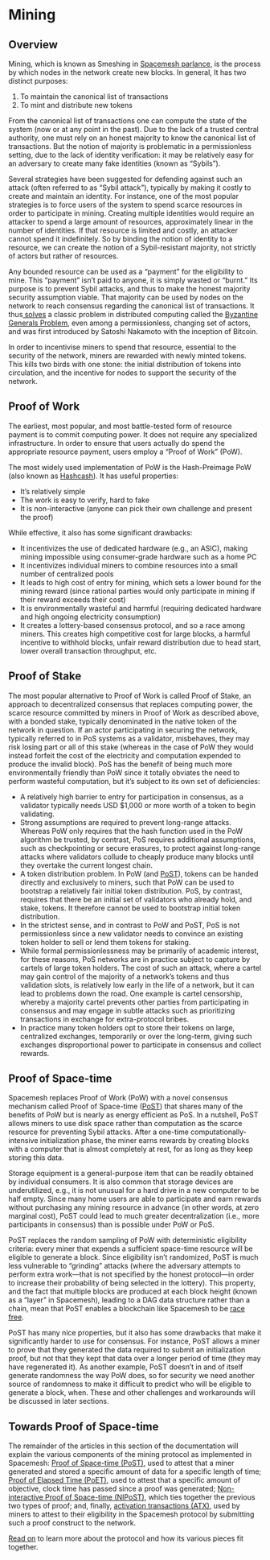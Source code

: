 # Mining

## Overview

Mining, which is known as Smeshing in [Spacemesh parlance](https://github.com/spacemeshos/testnet-guide/blob/master/dict.md), is the process by which nodes in the network create new blocks. In general, It has two distinct purposes:

1. To maintain the canonical list of transactions
2. To mint and distribute new tokens

From the canonical list of transactions one can compute the state of the system (now or at any point in the past). Due to the lack of a trusted central authority, one must rely on an honest majority to know the canonical list of transactions. But the notion of majority is problematic in a permissionless setting, due to the lack of identity verification: it may be relatively easy for an adversary to create many fake identities (known as “Sybils”).

Several strategies have been suggested for defending against such an attack (often referred to as “Sybil attack”), typically by making it costly to create and maintain an identity. For instance, one of the most popular strategies is to force users of the system to spend scarce resources in order to participate in mining. Creating multiple identities would require an attacker to spend a large amount of resources, approximately linear in the number of identities. If that resource is limited and costly, an attacker cannot spend it indefinitely. So by binding the notion of identity to a resource, we can create the notion of a Sybil-resistant majority, not strictly of actors but rather of resources.

Any bounded resource can be used as a “payment” for the eligibility to mine. This “payment” isn’t paid to anyone, it is simply wasted or “burnt.” Its purpose is to prevent Sybil attacks, and thus to make the honest majority security assumption viable. That majority can be used by nodes on the network to reach consensus regarding the canonical list of transactions. It thus[ solves](https://satoshi.nakamotoinstitute.org/emails/cryptography/11/#selection-47.45-47.72) a classic problem in distributed computing called the [Byzantine Generals Problem](https://people.eecs.berkeley.edu/~luca/cs174/byzantine.pdf), even among a permissionless, changing set of actors, and was first introduced by Satoshi Nakamoto with the inception of Bitcoin.

In order to incentivise miners to spend that resource, essential to the security of the network, miners are rewarded with newly minted tokens. This kills two birds with one stone: the initial distribution of tokens into circulation, and the incentive for nodes to support the security of the network.

## Proof of Work

The earliest, most popular, and most battle-tested form of resource payment is to commit computing power. It does not require any specialized infrastructure. In order to ensure that users actually do spend the appropriate resource payment, users employ a “Proof of Work” (PoW).

The most widely used implementation of PoW is the Hash-Preimage PoW (also known as [Hashcash](http://hashcash.org/papers/announce.txt)). It has useful properties:

* It’s relatively simple
* The work is easy to verify, hard to fake
* It is non-interactive (anyone can pick their own challenge and present the proof)

While effective, it also has some significant drawbacks:

* It incentivizes the use of dedicated hardware (e.g., an ASIC), making mining impossible using consumer-grade hardware such as a home PC
* It incentivizes individual miners to combine resources into a small number of centralized pools
* It leads to high cost of entry for mining, which sets a lower bound for the mining reward (since rational parties would only participate in mining if their reward exceeds their cost)
* It is environmentally wasteful and harmful (requiring dedicated hardware and high ongoing electricity consumption)
* It creates a lottery-based consensus protocol, and so a race among miners. This creates high competitive cost for large blocks, a harmful incentive to withhold blocks, unfair reward distribution due to head start, lower overall transaction throughput, etc.

## Proof of Stake

The most popular alternative to Proof of Work is called Proof of Stake, an approach to decentralized consensus that replaces computing power, the scarce resource committed by miners in Proof of Work as described above, with a bonded stake, typically denominated in the native token of the network in question. If an actor participating in securing the network, typically referred to in PoS systems as a validator, misbehaves, they may risk losing part or all of this stake (whereas in the case of PoW they would instead forfeit the cost of the electricity and computation expended to produce the invalid block). PoS has the benefit of being much more environmentally friendly than PoW since it totally obviates the need to perform wasteful computation, but it’s subject to its own set of deficiencies:

* A relatively high barrier to entry for participation in consensus, as a validator typically needs USD $1,000 or more worth of a token to begin validating.
* Strong assumptions are required to prevent long-range attacks. Whereas PoW only requires that the hash function used in the PoW algorithm be trusted, by contrast, PoS requires additional assumptions, such as checkpointing or secure erasures, to protect against long-range attacks where validators collude to cheaply produce many blocks until they overtake the current longest chain.
* A token distribution problem. In PoW (and [PoST](02-post.md)), tokens can be handed directly and exclusively to miners, such that PoW can be used to bootstrap a relatively fair initial token distribution. PoS, by contrast, requires that there be an initial set of validators who already hold, and stake, tokens. It therefore cannot be used to bootstrap initial token distribution.
* In the strictest sense, and in contrast to PoW and PoST, PoS is not permissionless since a new validator needs to convince an existing token holder to sell or lend them tokens for staking.
* While formal permissionlessness may be primarily of academic interest, for these reasons, PoS networks are in practice subject to capture by cartels of large token holders. The cost of such an attack, where a cartel may gain control of the majority of a network’s tokens and thus validation slots, is relatively low early in the life of a network, but it can lead to problems down the road. One example is cartel censorship, whereby a majority cartel prevents other parties from participating in consensus and may engage in subtle attacks such as prioritizing transactions in exchange for extra-protocol bribes.
* In practice many token holders opt to store their tokens on large, centralized exchanges, temporarily or over the long-term, giving such exchanges disproportional power to participate in consensus and collect rewards.

## Proof of Space-time

Spacemesh replaces Proof of Work (PoW) with a novel consensus mechanism called Proof of Space-time ([PoST](02-post.md)) that shares many of the benefits of PoW but is nearly as energy efficient as PoS. In a nutshell, PoST allows miners to use disk space rather than computation as the scarce resource for preventing Sybil attacks. After a one-time computationally-intensive initialization phase, the miner earns rewards by creating blocks with a computer that is almost completely at rest, for as long as they keep storing this data.

Storage equipment is a general-purpose item that can be readily obtained by individual consumers. It is also common that storage devices are underutilized, e.g., it is not unusual for a hard drive in a new computer to be half empty. Since many home users are able to participate and earn rewards without purchasing any mining resource in advance (in other words, at zero marginal cost), PoST could lead to much greater decentralization (i.e., more participants in consensus) than is possible under PoW or PoS.

PoST replaces the random sampling of PoW with deterministic eligibility criteria: every miner that expends a sufficient space-time resource will be eligible to generate a block. Since eligibility isn’t randomized, PoST is much less vulnerable to “grinding” attacks (where the adversary attempts to perform extra work—that is not specified by the honest protocol—in order to increase their probability of being selected in the lottery). This property, and the fact that multiple blocks are produced at each block height (known as a “layer” in Spacemesh), leading to a DAG data structure rather than a chain, mean that PoST enables a blockchain like Spacemesh to be [race free](../README.md#why-race-free).

PoST has many nice properties, but it also has some drawbacks that make it significantly harder to use for consensus. For instance, PoST allows a miner to prove that they generated the data required to submit an initialization proof, but not that they kept that data over a longer period of time (they may have regenerated it). As another example, PoST doesn’t in and of itself generate randomness the way PoW does, so for security we need another source of randomness to make it difficult to predict who will be eligible to generate a block, when. These and other challenges and workarounds will be discussed in later sections.

## Towards Proof of Space-time

The remainder of the articles in this section of the documentation will explain the various components of the mining protocol as implemented in Spacemesh: [Proof of Space-time (PoST)](./02-post.md), used to attest that a miner generated and stored a specific amount of data for a specific length of time; [Proof of Elapsed Time (PoET)](03-poet.md), used to attest that a specific amount of objective, clock time has passed since a proof was generated; [Non-interactive Proof of Space-time (NIPoST)](04-nipost.md), which ties together the previous two types of proof; and, finally, [activation transactions (ATX)](05-atx.md), used by miners to attest to their eligibility in the Spacemesh protocol by submitting such a proof construct to the network.

[Read on](02-post.md) to learn more about the protocol and how its various pieces fit together.

